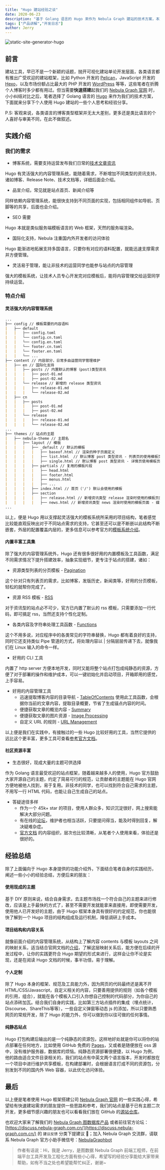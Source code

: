 ```yaml
---
title: "Hugo 建站经验之谈"
date: 2020-06-23
description: "基于 Golang 语言的 Hugo 来作为 Nebula Graph 建站的技术方案，本文主要分享下前端工程师使用 Hugo 建站的一些个人思考和经验分享。"
tags: ["产品讲解","开发日志"]
author: Jerry
---
```


![static-site-generator-hugo](https://www-cdn.nebula-graph.com.cn/nebula-blog/static-site-generator-hugo.png)

## 前言

建站工具，早已不是一个新颖的话题，抛开可视化建站单论开发层面，各类语言都有推出广受欢迎的建站框架，比如 Python 开发的 [Pelican](https://github.com/getpelican/pelican)，JavaScript 开发的 [Hexo](https://github.com/hexojs/hexo)，以及市场份额占比最大的 PHP 开发的 [WordPress](https://github.com/WordPress/WordPress) 等等，这些笔者在折腾个人博客时多少都有用过。但当需要**快速搭建**起我们的 [Nebula Graph 官网](https://nebula-graph.com.cn/) 时，小小纠结对比之后，笔者选择了 Golang 语言的 [Hugo](https://gohugo.io/) 来作为我们的技术方案，下面就来分享下个人使用 Hugo 建站的一些个人思考和经验分享。

P.S: 客观来说，各类语言的博客类型框架并无太大差别，更多还是类比语言的个人喜好与审美不同，在此不做叙述。

## 实践介绍

### 我们的需求

- 博客系统，需要支持运营发布我们日常的[技术文章资讯](https://nebula-graph.com.cn/posts/)

Hugo 有灵活强大的内容管理系统，能随着需求，不断增加不同类型的资讯支持，诸如博客、Release Note、技术文档等，详细后面会介绍。

- 品宣介绍，常见就是站点首页、新闻介绍等

同样依赖内容管理系统，能很快支持到不同页面的实现，包括相同组件如导航、页脚等的共享，后面也会介绍。

- SEO 需要

Hugo 本就是类似服务端模板语言的 Web 框架，天然的服务端渲染。

- 国际化支持，Nebula 注重国内外开发者的访问体验

Hugo 能渐进地拓展支持多国语言，只要你有对应的语料配置，就能迅速支撑需求并方便管理。

- 灵活易于管理，能让非技术的运营同学也能参与站点的内容管理

强大的模板系统，让技术人员专心开发完对应模板后，能将内容管理交给运营同学持续运营。

### 特点介绍

#### 灵活强大的内容管理系统

```markdown
...
├── config // 模板需要的内容语料
|   ├── default 
|   |   ├── config.toml
|   |   └── config.cn.toml
|   |   └── config.en.toml
|   |   └── footer.cn.toml
|   |   └── footer.en.toml
|   |   └── ...
├── content // 内容部分，日常多由运营同学管理维护
|   ├── en // 国际化支持
|   |   ├── posts // 内置默认的博客（post)类型资讯
|   |   |   ├── post-01.md
|   |   |   ├── post-02.md
|   |   └── release // 新增的 release 类型资讯
|   |   |   ├── release-01.md
|   |   |   └── release-02.md
|   ├── cn
|   |   ├── posts
|   |   |   ├── post-01.md
|   |   |   ├── post-02.md
|   |   └── release
|   |   |   ├── release-01.md
|   |   |   └── release-02.md
...
├── themes // 站点的主题
|   ├── nebula-theme // 主题名
|   |   ├── layout // 模板
|   |   |   ├── _default // 默认的模板
|   |   |   |   ├── baseof.html // 渲染的种子页面定义
|   |   |   |   ├── list.html  // 默认博客 post 类型资讯 - 列表页的使用模板页面
|   |   |   |   ├── single.html // 默认博客 post 类型资讯 - 详情页使用模板页面
|   |   |   ├── partials // 复用的模板片段
|   |   |   |   ├── head.html
|   |   |   |   ├── footer.html
|   |   |   |   ├── menus.html
|   |   |   |   ├── ...
|   |   |   ├── index.html // 首页（'/') 默认会使用的模板
|   |   |   ├── section
|   |   |   |   ├── release.html // 新增资讯类型 release 渲染时使用的模板页面 - 发布历史页面
|   |   |   |   ├── news.html // 新增资讯类型 news 渲染时使用的模板页面 - 媒体新闻页面
...
```
以上，便是 Hugo 用以支撑起灵活强大的模板系统所采用的项目结构，笔者感觉比较能直观反映出对于不同站点需求的支持，它甚至还可以是不断嵌以此结构不断嵌套，外层的配置覆盖内层的，更多信息可以参考官方的[模板系统介绍](https://gohugo.io/templates/)。

#### 内置丰富工具集

除了强大的内容管理系统外，Hugo 还有很多很好用的内置模板及工具函数，满足不同需求情况下提升搭建效率，抽象实现细节，更专注于站点的搭建，诸如：

- 资源类型列表的分页模板 - [Pagination](https://gohugo.io/templates/pagination/)

这个针对只有列表页的需求，比如博客，发版历史，新闻类等，好用的分页模板，轻松的就帮你完成了。

- 资源 RSS 模板 - [RSS](https://gohugo.io/templates/rss/)

对于资讯型的站点必不可少，官方已内置了默认的 rss 模板，只需要添加一行代码，即可搞定 rss，当然还支持个性化定制。

- 各类内容及字符串处理工具函数 - [Functions](https://gohugo.io/functions/)

这个不用多说，对应程序中的各类常见的字符串替换，Hugo 都有着良好的支持，同时它还支持类似 Pipe 管道的方式，将处理内容以 | 分隔层层传递下去，就像我们在 Linux 输入的命令一样。

- 好用的 CLI 工具

内置了 http server 方便本地开发，同时又能将整个站点打包成纯静态的资源，方便了对于部署的操作和维护成本，可以一键初始化并启动项目，开箱即用的感觉，上手容易。

- 好用的内容管理工具
   - 迅速提取博客内容的目录导航 - [TableOfContents](https://gohugo.io/content-management/toc/#readout)
  使用此工具函数，会根据你当前的文章内容，提取目录概要，节省了生成锚点内容的时间。
   - 便捷获取文章的概览内容 - [Summary](https://gohugo.io/content-management/summaries/)
   - 便捷获取文章的图片资源 - [Image Processing](https://gohugo.io/content-management/image-processing/)
   - 自定义 URL 的规则 -  [URL Management](https://gohugo.io/content-management/urls/)

以上便是我们在实践中，有接触过的一些 Hugo 比较好用的工具，当然它提供的远比这个更丰富，更多工具可查看[参考官方文档](https://gohugo.io/about/)。

#### 社区资源丰富

- 生态很好，现成大量的主题可供选择

作为 Golang 语言最受欢迎的站点框架，随着越来越多人的使用，Hugo 官方鼓励大家开源自己的主题，约定了简易可行的规范，让贡献者的主题能在 Hugo 官网方便地被他人找到，易于复用。非技术的同学，也可以找到符合自己需求的主题，不用写一行 HTML 代码，也能让自己生成自己的站点。

- 答疑途径多样
   - 作为一个 45k+ star 的项目，使用人群众多，知识沉淀很好，网上搜索能解决大部分问题。
   - 有在线的[论坛](https://discourse.gohugo.io/)，维护者也相当活跃，只要提问得当，能及时得到回复，解决疑难杂症。
   - [官方文档](https://gohugo.io/documentation/) 的内容组织，层次也比较清晰，从笔者个人使用来看，体验还是很好的。

## 经验总结

除了上面偏向于 Hugo 本身提供的功能介绍外，下面结合笔者自身的实践经历，阐述一些小小的经验总结，方便后来的朋友：

#### 使用现成的主题

基于 DIY 原则来说，结合自身需求，去主题市场找一个符合自己的主题来进行修改，应该是上手最快的方式了，甚至不需要开发就能拿来直接用，即使需要开发，使用他人已开发好的主题，由于 Hugo 框架本身具有很好的约定规范，你也能很快了解到一个 Hugo 项目的结构组成及运行机制，降低调研上手成本。

#### 项目结构和内容关系

就像前面介绍的内容管理系统，从结构上了解内容 contents 与模板 layouts 之间的映射关系，适当结合官网文档的[介绍](https://gohugo.io/content-management/organization/)，了解这层映射关系后，能方便在后续的开发过程中，让你的实践更符合 Hugo 期望的形式来进行，这样会让你不论是实现，还是在阅读 Hugo 文档的时候，事半功倍，易于理解。

#### 个人定制

除了 Hugo 本身的框架、规范及工具能力外，因为网页的代码最终还是离不开 HTML/CSS/Javascript，自定义相关的内容，只要善用提供的规则（如各个模板的引用，组合），就能在各个模板入口引入你想自己控制的代码部分，为你自己的站点添砖加瓦。结合我们自身的实践，比如第三方站点插件的集成（埋点统计，Discourse、ShareThis等等），一些自定义弹窗等动态 js 的添加，所以只要熟悉网页的常规开发，除了 Hugo 的能力外，你可以做到你以往可做的任何事情。

#### 纯静态站点

Hugo 打包构建后输出的是一个纯静态的资源包，这样地好处就是你可以将你的站点部署在任何地方，比如使用 GitHub 免费的 [Pages](https://pages.github.com/)，又或者是随便放在 oss 源中，没有维护服务器，数据库的烦恼。纯静态资源部署很便捷，以 Hugo 为例，他的路由适合文件目录相关的，我们的站点有中英文两个语言版本，开发时都放在一个项目中进行维护共享模板，在构建部署时，会根据语言打成不同的资源包，分别发到不同的国内外 Web 容器，以此优化访问体验。

## 最后

以上便是笔者使用 Hugo 框架搭建公司 [Nebula Graph 官网](https://nebula-graph.com.cn/) 的一些实践心得，希望给有快速建站需求的朋友提供一些思路和参考，我们的站点是基于已有主题二次开发，更多细节感兴趣的朋友也可以看看我们放在 GitHub 的[源站仓库](https://github.com/vesoft-inc/nebula-website)。

也欢迎大家来了解我们的 [Nebula Graph 图数据库产品](https://github.com/vesoft-inc/nebula) 或者前往官方论坛：[https://discuss.nebula-graph.com.cn/](https://discuss.nebula-graph.com.cn/) 的 `建议反馈` 分类下提建议 👏；加入 Nebula Graph 交流群，请联系 Nebula Graph 官方小助手微信号：[NebulaGraphbot](https://www-cdn.nebula-graph.com.cn/nebula-blog/nbot.png)

> 作者有话说：Hi，我是 Jerry，是图数据 Nebula Graph 前端工程师，在前端平台工具开发及工程化方面有些小心得，希望写的经验分享能给大家带来帮助，如有不当之处也希望能帮忙纠正，谢谢~

